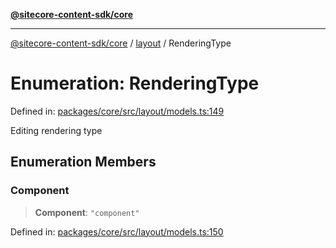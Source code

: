 [**@sitecore-content-sdk/core**](../../README.md)

***

[@sitecore-content-sdk/core](../../README.md) / [layout](../README.md) / RenderingType

# Enumeration: RenderingType

Defined in: [packages/core/src/layout/models.ts:149](https://github.com/Sitecore/content-sdk/blob/5647269998b9306151914ae421806dad763f924a/packages/core/src/layout/models.ts#L149)

Editing rendering type

## Enumeration Members

### Component

> **Component**: `"component"`

Defined in: [packages/core/src/layout/models.ts:150](https://github.com/Sitecore/content-sdk/blob/5647269998b9306151914ae421806dad763f924a/packages/core/src/layout/models.ts#L150)
